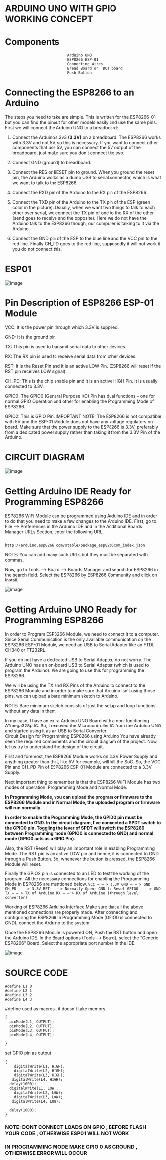 #                                         ARDUINO UNO  WITH GPIO WORKING CONCEPT
# Components
                                Arduino UNO  
                                ESP8266 ESP-01 
                                Connecting Wires 
                                Bread Board or  DOT board
                                Push Button
#                                          Connecting the ESP8266 to an Arduino
The steps you need to take are simple. This is written for the ESP8266-01 but you can find the pinout for other models easily and use the same pins. First we will connect the Arduino UNO to a breadboard:

1. Connect the Arduino’s 3v3 **(3.3V)**  on a breadboard. The ESP8266 works with 3.3V and not 5V, so this is necessary. If you want to connect other components that use 5V, you can connect the 5V output of the breadboard, just make sure you don’t connect the two.

2. Connect GND (ground) to breadboard.

3. Connect the RES or RESET pin to ground. When you ground the reset pin, the Arduino works as a dumb USB to serial connector, which is what we want to talk to the ESP8266.

4. Connect the RXD pin of the Arduino to the RX pin of the ESP8266 .

5. Connect the TXD pin of the Arduino to the TX pin of the ESP (green color in the picture). Usually, when we want two things to talk to each other over serial, we connect the TX pin of one to the RX of the other (send goes to receive and the opposite). Here we do not have the Arduino talk to the ESP8266 though, our computer is talking to it via the Arduino.

6. Connect the GND pin of the ESP to the blue line and the VCC pin to the red line.
Finally CH_PD goes to the red line, supposedly it will not work if you do not connect this.
#          ESP01
![image](https://user-images.githubusercontent.com/48613162/54473814-e031b800-4802-11e9-88c4-1e0f57c7978b.png)

#                                    Pin Description of ESP8266 ESP-01 Module
  VCC: It is the power pin through which 3.3V is supplied.
    
  GND: It is the ground pin.
    
  TX: This pin is used to transmit serial data to other devices.
    
  RX: The RX pin is used to receive serial data from other devices.
    
  RST: It is the Reset Pin and it is an active LOW Pin. (ESP8266 will reset if the RST pin receives LOW signal).
  
  CH_PD: This is the chip enable pin and it is an active HIGH Pin. It is usually connected to 3.3V.
  
  GPIO0: The GPIO0 (General Purpose I/O) Pin has dual functions – one for normal GPIO Operation and other for enabling the Programming     Mode of ESP8266.
  
  GPIO2: This is GPIO Pin.
IMPORTANT NOTE: The ESP8266 is not compatible with 5V and the ESP-01 Module does not have any voltage regulators on-board. Make sure that the power supply to the ESP8266 is 3.3V, preferably from a dedicated power supply rather than taking it from the 3.3V Pin of the Arduino.

  #  CIRCUIT DIAGRAM
  ![image](https://user-images.githubusercontent.com/48613162/54473880-b927b600-4803-11e9-9f2b-57999c40f4e2.png)
  
  #                                Getting Arduino IDE Ready for Programming ESP8266

ESP8266 WiFi Module can be programmed using Arduino IDE and in order to do that you need to make a few changes to the Arduino IDE. First, go to File –> Preferences in the Arduino IDE and in the Additional Boards Manager URLs Section, enter the following URL.
                            
                            http://arduino.esp8266.com/stable/package_esp8266com_index.json
                            
                            
 NOTE: You can add many such URLs but they must be separated with commas.

Now, go to Tools –> Board –> Boards Manager and search for ESP8266 in the search field. Select the ESP8266 by ESP8266 Community and click on Install. 



![image](https://user-images.githubusercontent.com/48613162/54474063-2b999580-4806-11e9-84a8-ec5297e5578d.png)


#                                        Getting Arduino UNO Ready for Programming ESP8266
In order to Program ESP8266 Module, we need to connect it to a computer. Since Serial Communication is the only available communication on the ESP8266 ESP-01 Module, we need an USB to Serial Adapter like an FTDI, CH340 or FT232RL.

If you do not have a dedicated USB to Serial Adapter, do not worry. The Arduino UNO has an on-board USB to Serial Adapter (which is used to program the Arduino). We are going to use this for programming the ESP8266.

We will be using the TX and RX Pins of the Arduino to connect to the ESP8266 Module and in order to make sure that Arduino isn’t using those pins, we can upload a bare minimum sketch to Arduino.

NOTE: Bare minimum sketch consists of just the setup and loop functions without any data in them.

In my case, I have an extra Arduino UNO Board with a non-functioning ATmega328p IC. So, I removed the Microcontroller IC from the Arduino UNO and started using it as an USB to Serial Converter.  
Circuit Design for Programming ESP8266 using Arduino
You have already seen the required components and the circuit diagram of the project. Now, let us try to understand the design of the circuit.

First and foremost, the ESP8266 Module works on 3.3V Power Supply and anything greater than that, like 5V for example, will kill the SoC. So, the VCC Pin and CH_PD Pin of ESP8266 ESP-01 Module are connected to a 3.3V Supply.

Next important thing to remember is that the ESP8266 WiFi Module has two modes of operation: Programming Mode and Normal Mode.

**In Programming Mode, you can upload the program or firmware to the ESP8266 Module and in Normal Mode, the uploaded program or firmware will run normally.**

**In order to enable the Programming Mode, the GPIO0 pin must be connected to GND. In the circuit diagram, I’ve connected a SPDT switch to the GPIO0 pin. Toggling the lever of SPDT will switch the ESP8266 between Programming mode (GPIO0 is connected to GND) and normal mode (GPIO0 acts as a GPIO Pin).**   

Also, the RST (Reset) will play an important role in enabling Programming Mode. The RST pin is an active LOW pin and hence, it is connected to GND through a Push Button. So, whenever the button is pressed, the ESP8266 Module will reset.

Finally the GPIO2 pin is connected to an LED to test the working of the program. All the necessary connections for enabling the Programming Mode in ESP8266 are mentioned below.
                ```
                    VCC – – > 3.3V
                    GND – – > GND
                    CH_PD – – > 3.3V
                    RST – – > Normally Open; GND to Reset
                    GPIO0 – – > GND
                    TX – – > TX of Arduino
                    RX – – > RX of Arduino (through level converter) ``` 

Working of ESP8266 Arduino Interface
Make sure that all the above mentioned connections are properly made. After connecting and configuring the ESP8266 in Programming Mode (GPIO0 is connected to GND), connect the Arduino to the system.

Once the ESP8266 Module is powered ON, Push the RST button and open the Arduino IDE. In the Board options (Tools –> Board), select the “Generic ESP8266” Board. Select the appropriate port number in the IDE.
                            

  ![image](https://user-images.githubusercontent.com/48613162/54473950-bda09e80-4804-11e9-8321-7d5c42a1b41e.png)

  
# SOURCE CODE
```
#define L1 0
#define L2 1
#define L3 2
#define L4 3
``` 
  #define used as macros , it doesn't take memory  
```void setup()
{
  pinMode(L1, OUTPUT);
  pinMode(L2, OUTPUT);
  pinMode(L3, OUTPUT);
  pinMode(L4, OUTPUT);
  
}
```

set GPIO pin as output

```void loop() 
{
    digitalWrite(L1, HIGH);
    digitalWrite(L2, HIGH);
    digitalWrite(L3, HIGH);
   digitalWrite(L4, HIGH);
  delay(1000);
  digitalWrite(L1, LOW);
    digitalWrite(L2, LOW);
    digitalWrite(L3, LOW);
   digitalWrite(L4, LOW);

  delay(1000);
}
 ``` 
 
  
  
  ### NOTE: DONT CONNECT LOADS ON GPIO , BEFORE FLASH YOUR CODE , OTHERWISE ESP01 WILL NOT WORK
  
  ### IN PROGRAMMING MODE MAKE GPIO 0 AS GROUND  , OTHERWISE ERROR WILL OCCUR
  
  
  
